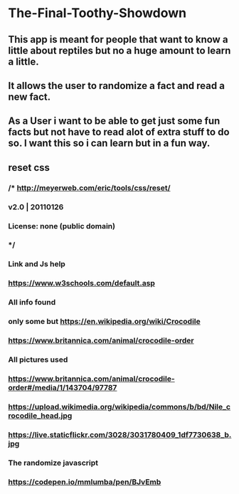 # The-Final-Toothy-Showdown
## This app is meant for people that want to know a little about reptiles but no a huge amount to learn a little. 
## It allows the user to randomize a fact and read a new fact.
## As a User i want to be able to get just some fun facts but not have to read alot of extra stuff to do so. I want this so i can learn but in a fun way.
##
##
## reset css
### /* http://meyerweb.com/eric/tools/css/reset/ 
### v2.0 | 20110126
### License: none (public domain)
### */
###
### Link and Js help
### https://www.w3schools.com/default.asp
###
### All info found
### only some but https://en.wikipedia.org/wiki/Crocodile
### https://www.britannica.com/animal/crocodile-order
###
### All pictures used
### https://www.britannica.com/animal/crocodile-order#/media/1/143704/97787 
### https://upload.wikimedia.org/wikipedia/commons/b/bd/Nile_crocodile_head.jpg
### https://live.staticflickr.com/3028/3031780409_1df7730638_b.jpg
###
### The randomize javascript
### https://codepen.io/mmlumba/pen/BJvEmb
###
###
###
###
###
###
